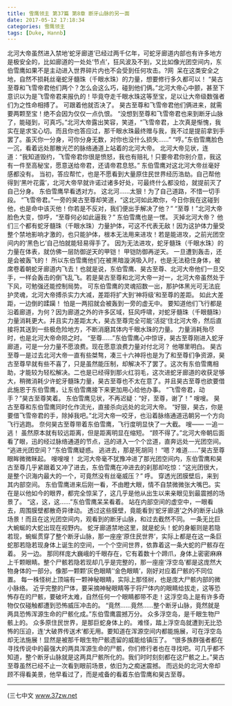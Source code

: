 ```yaml
---
title: 雪鹰领主 第37篇 第8章 断牙山脉的另一面
date: 2017-05-12 17:18:34
categories: 雪鹰领主
tags: [Duke, Hannb]
---
```


北河大帝虽然进入禁地‘蛇牙廊道’已经过两千亿年，可蛇牙廊道内部也有许多地方是极安全的，比如廊道的一处处‘节点’，狂风波及不到，又比如像光团空间内，东伯雪鹰如果不是主动进入世界碎片内也不会受到任何攻击。?网  呆在这类安全之地，自然不损耗丝毫蛇牙髓珠（千眼水珠）的力量，想要修行多久都可以！
“昊古至尊和飞雪帝君他们两个？怎么会这么巧，碰到他们俩。”北河大帝心中颤，甚至下意识以为是飞雪帝君来报仇的！毕竟夺走千眼水珠这等至宝，足以让大帝级数强者们为之性命相搏了。
可跟着他就否决了。
昊古至尊和飞雪帝君他们俩进来，就需要两颗至宝！绝不会因为仅仅一点仇恨。
“没想到至尊和飞雪帝君也来到断牙山脉了，能碰到，可真巧。”北河大帝露出笑容，笑道，“飞雪帝君，上次真是惭愧，我实在是求宝心切。而且你也答应过，那千眼水珠最终赠与我，我不过是提前拿到手罢了。虽灭你一分身，可你分身无数，对你也没什么损失……”
“哼。”东伯雪鹰脸色一沉，看着远处那散光芒的脉络通道上站着的北河大帝。
北河大帝见状，连道：“我知道毁约，飞雪帝君你很是愤怒，我也有赔礼！只要帝君你别介意，我这有一件至高秘宝，愿意送给帝君，还请帝君息怒。”
东伯雪鹰对这北河大帝丝毫好感都没有。
当初，答应帮忙，也是不愿看到大量原住民世界经历浩劫。自己帮他得到‘黑叶花露’，北河大帝早就许诺过诸多好处，可最终什么都没给，就提前灭了自己分身。
东伯雪鹰早看透对方。
这北河……太狠！为了自己道路，不惜一切手段。
“飞雪帝君。”一旁的昊古至尊却笑道，“这北河如此欺你，今日你我在这碰到他，也是命中该灭他！你若是不反对，我们便出手解决了他？”
“至尊！”北河大帝脸色大变，惊呼，“至尊何必如此逼我？”
东伯雪鹰也是一愣。
灭掉北河大帝？
他们三个都有蛇牙髓珠（千眼水珠）力量护体，可这不代表无敌！因为这护体力量受整个禁地影响才激的，也只能护体，根本无法用来进攻！若是能进攻，之前光团空间内的‘黑色匕’自己怕就能轻易得手了。
因为无法进攻，蛇牙髓珠（千眼水珠）的力量在体表，就仿佛一层防御逆天的甲铠！
甲铠防御再逆天。
一旦遭到轰击，还是会被轰飞的！
所以东伯雪鹰他们在被黑暗漩涡吸入时，也是无法稳住身体，被席卷着朝蛇牙廊道内飞去！也就是说，东伯雪鹰、昊古至尊、北河大帝他们一旦交手，一样会轰击的倒飞乱飞。若是昊古至尊和北河大帝一对一，北河大帝虽然处于下风，可勉强还能控制局势。
可东伯雪鹰的灵魂招数一出，那护体黑光可无法庇护灵魂，北河大帝搏杀实力大减，差距将扩大到‘神将级’和至尊的差距。
如此大差距，一边倒的蹂躏！
怕是一两招就会被轰到一旁的虚无中。
要知道他们飞行都是沿着廊道，为何？因为廊道之外的许多区域，狂风呼啸，对蛇牙髓珠（千眼髓珠）力量消耗更大。并且实力差距太大，昊古至尊完全可能‘活捉’住北河大帝，然后直接将其送到一些极危险地方，不断消磨其体内千眼水珠的力量。
力量消耗殆尽时，也是北河大帝命陨之时。
“至尊……”东伯雪鹰心中惊讶，昊古至尊刚进入蛇牙廊道，可是一分力量不愿浪费。现在愿意浪费力量对付北河？
他哪里明白。
昊古至尊一是过去北河大帝一直有些桀骜，凑三十六神将也是为了和至尊们争资源，昊古至尊早就有些不喜了，只是虽然能压制，却解决不了罢了。这次有东伯雪鹰相助，才能较为轻松解决。二也是已经得到那火红羽毛，这次进蛇牙廊道的收获足够大，稍微消耗少许蛇牙髓珠力量，昊古至尊也不太在意了。并且昊古至尊也欲要借此施恩于东伯雪鹰，让东伯雪鹰接下来更加用心给他办事。
“飞雪帝君，动手？”昊古至尊笑着。
东伯雪鹰见状，不再迟疑：“好，至尊，谢了！”
嗖嗖。
昊古至尊和东伯雪鹰同时化作流光，直接杀向远处的北河大帝。
“好狠，昊古，你是要借飞雪帝君的手，除掉我吧。”北河大帝一咬牙，也沿着脉络通道迅朝另一个方向飞行逃跑。
奈何昊古至尊带着东伯雪鹰，飞行度明显快了一大截。
嗖——
一追一逃！
虽然原本就有较远距离，但是距离明显在缩短。
“顾不得了。”北河大帝朝后面看了眼，迅的经过脉络通道的节点，迅的进入一个个岔道，直奔远处一光团空间。
“逃进光团空间？”东伯雪鹰疑惑。
逃进去，那是死胡同！
“嗯？难道……”昊古至尊眼眸微微眯起。
嗖嗖嗖！
北河大帝毫不犹豫冲进了那光团空间内，东伯雪鹰和昊古至尊几乎紧跟着又冲了进去，东伯雪鹰在冲进去的刹那却吃惊：“这光团很大，是整个识海内最大的一个，可竟然没有丝毫威压？”
呼。
穿透光团膜壁后，来到其内部空间。
东伯雪鹰进来后刚一看，不由瞪大眼，情不自禁微微张大嘴巴。实在是以他如今的眼界，都完全惊呆了，这几乎是他从出生以来亲眼见到最震撼的场景了。
“这，这，这……”东伯雪鹰呆呆看着。
站在内部空间的虚空中，一眼看去，周围膜壁都散奇异律动。
透过这些膜壁，竟能看到‘蛇牙廊道’之外的断牙山脉场景！而且在这光团空间内，观看到的断牙山脉，和过去截然不同。
一条无比巨大蜿蜒的大蛇出现在视野内。
蛇牙廊道禁地这里，就是蛇头！蛇的身躯则是若隐若现，蜿蜒贯穿了整个断牙山脉，那一座座‘原住民世界’，实际上都是在这一条巨蛇那若隐若现身体上诞生的空间，一个个空间世界，依靠着这一条大蛇的尸骸存在着。
另一边。
那同样庞大巍峨的千眼存在，它有着数十个蹄爪，身体上密密麻麻上千颗眼睛。整个尸骸若隐若现却几乎是完整的，那一座座‘浮空岛’都是这庞然大物身体的一部分。像那一颗颗‘灰色眼睛’‘金色眼睛’，刚好对应着尸骸的不同位置。
每一株怪树上顶端有一颗神秘眼睛，实际上那怪树，也是庞大尸骸内部的微小脉络。
近乎完整的尸体，要采摘神秘眼睛等于将尸体内的眼睛给拔走，这等恐怖存在的尸骸，要破坏太难，自然任何一个眼睛都带不走！这浮空岛上是有许多奇物仅仅碰触都遭到恐怖威压冲击的。
“竟然……竟然……整个断牙山脉，竟然就是两具恐怖浑源生命的尸骸化成。”东伯雪鹰震撼万分。
众多浮空岛，是千眼生物尸骸上的。
众多原住民世界，是那巨蛇身体上的。
难怪，踏上浮空岛就遭到无比恐怖的压迫，连‘大破界传送术’都无用。要知道在浑源空间内都能施展，可在浮空岛却无法施展！显然是被那千眼生物尸骸遗留的威能给镇压了。
“很多族群强者都在寻找传说中的最强大的两具浑源生命的尸骸，你们修行者也在寻找吧。可几乎都不知道，整个断牙山脉就是这两具尸骸所化的。我们时时刻刻都在这尸骸之上。”昊古至尊虽然已经不止一次看到眼前场景，依旧为之痴迷震撼。
而远处的北河大帝却顾不得看美景，他早看过了，而是戒备的看着东伯雪鹰和昊古至尊。
******
(三七中文 www.37zw.net